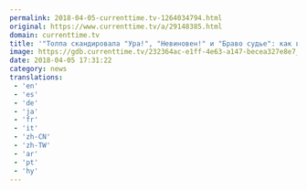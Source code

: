 ```yaml
---
permalink: 2018-04-05-currenttime.tv-1264034794.html
original: https://www.currenttime.tv/a/29148385.html
domain: currenttime.tv
title: '"Толпа скандировала "Ура!", "Невиновен!" и "Браво судье": как выносили приговор Юрию Дмитриеву'
image: https://gdb.currenttime.tv/232364ac-e1ff-4e63-a147-becea327e8e7_tv_w1200_r1_s.jpg
date: 2018-04-05 17:31:22
category: news
translations: 
 - 'en'
 - 'es'
 - 'de'
 - 'ja'
 - 'fr'
 - 'it'
 - 'zh-CN'
 - 'zh-TW'
 - 'ar'
 - 'pt'
 - 'hy'
---
```


